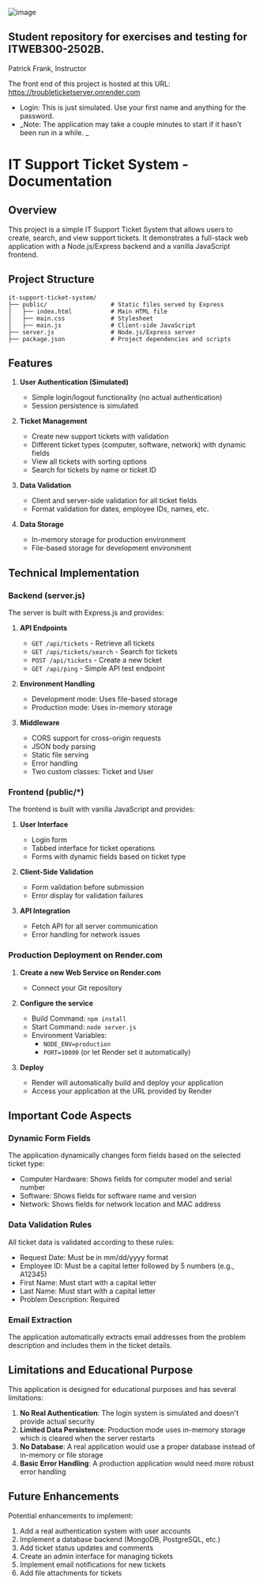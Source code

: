 ![image](https://github.com/PatrickFrankAIU/GradeManagerProject/assets/134087916/b5d814bf-e38f-456f-8f9c-cb5a98fb52fa)

## Student repository for exercises and testing for ITWEB300-2502B.    
Patrick Frank, Instructor

The front end of this project is hosted at this URL: https://troubleticketserver.onrender.com
- Login: This is just simulated. Use your first name and anything for the password. 
- _Note: The application may take a couple minutes to start if it hasn't been run in a while. _

# IT Support Ticket System - Documentation

## Overview

This project is a simple IT Support Ticket System that allows users to create, search, and view support tickets. It demonstrates a full-stack web application with a Node.js/Express backend and a vanilla JavaScript frontend.

## Project Structure

```
it-support-ticket-system/
├── public/                  # Static files served by Express
│   ├── index.html           # Main HTML file
│   ├── main.css             # Stylesheet
│   ├── main.js              # Client-side JavaScript
├── server.js                # Node.js/Express server
├── package.json             # Project dependencies and scripts
```

## Features

1. **User Authentication (Simulated)**
   - Simple login/logout functionality (no actual authentication)
   - Session persistence is simulated

2. **Ticket Management**
   - Create new support tickets with validation
   - Different ticket types (computer, software, network) with dynamic fields
   - View all tickets with sorting options
   - Search for tickets by name or ticket ID

3. **Data Validation**
   - Client and server-side validation for all ticket fields
   - Format validation for dates, employee IDs, names, etc.

4. **Data Storage**
   - In-memory storage for production environment
   - File-based storage for development environment

## Technical Implementation

### Backend (server.js)

The server is built with Express.js and provides:

1. **API Endpoints**
   - `GET /api/tickets` - Retrieve all tickets
   - `GET /api/tickets/search` - Search for tickets
   - `POST /api/tickets` - Create a new ticket
   - `GET /api/ping` - Simple API test endpoint

2. **Environment Handling**
   - Development mode: Uses file-based storage
   - Production mode: Uses in-memory storage

3. **Middleware**
   - CORS support for cross-origin requests
   - JSON body parsing
   - Static file serving
   - Error handling
   - Two custom classes: Ticket and User

### Frontend (public/*)

The frontend is built with vanilla JavaScript and provides:

1. **User Interface**
   - Login form
   - Tabbed interface for ticket operations
   - Forms with dynamic fields based on ticket type

2. **Client-Side Validation**
   - Form validation before submission
   - Error display for validation failures

3. **API Integration**
   - Fetch API for all server communication
   - Error handling for network issues

### Production Deployment on Render.com

1. **Create a new Web Service on Render.com**
   - Connect your Git repository

2. **Configure the service**
   - Build Command: `npm install`
   - Start Command: `node server.js`
   - Environment Variables:
     - `NODE_ENV=production`
     - `PORT=10000` (or let Render set it automatically)

3. **Deploy**
   - Render will automatically build and deploy your application
   - Access your application at the URL provided by Render

## Important Code Aspects

### Dynamic Form Fields

The application dynamically changes form fields based on the selected ticket type:
- Computer Hardware: Shows fields for computer model and serial number
- Software: Shows fields for software name and version
- Network: Shows fields for network location and MAC address

### Data Validation Rules

All ticket data is validated according to these rules:
- Request Date: Must be in mm/dd/yyyy format
- Employee ID: Must be a capital letter followed by 5 numbers (e.g., A12345)
- First Name: Must start with a capital letter
- Last Name: Must start with a capital letter
- Problem Description: Required

### Email Extraction

The application automatically extracts email addresses from the problem description and includes them in the ticket details.

## Limitations and Educational Purpose

This application is designed for educational purposes and has several limitations:

1. **No Real Authentication**: The login system is simulated and doesn't provide actual security
2. **Limited Data Persistence**: Production mode uses in-memory storage which is cleared when the server restarts
3. **No Database**: A real application would use a proper database instead of in-memory or file storage
4. **Basic Error Handling**: A production application would need more robust error handling

## Future Enhancements

Potential enhancements to implement:

1. Add a real authentication system with user accounts
2. Implement a database backend (MongoDB, PostgreSQL, etc.)
3. Add ticket status updates and comments
4. Create an admin interface for managing tickets
5. Implement email notifications for new tickets
6. Add file attachments for tickets
